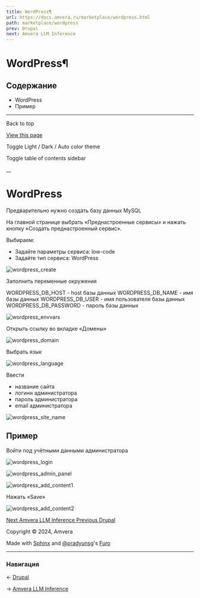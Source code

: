 ```yaml
---
title: WordPress¶
url: https://docs.amvera.ru/marketplace/wordpress.html
path: marketplace/wordpress
prev: Drupal
next: Amvera LLM Inference
---
```


# WordPress¶

## Содержание

- WordPress
- Пример

---

Back to top

[ View this page ](<../_sources/marketplace/wordpress.md.txt> "View this page")

Toggle Light / Dark / Auto color theme

Toggle table of contents sidebar

__

# WordPress

Предварительно нужно создать базу данных MySQL

На главной странице выбрать «Преднастроенные сервисы» и нажать кнопку «Создать преднастроенный сервис».

Выбираем:
* Задайте параметры сервиса: low-code
* Задайте тип сервиса: WordPress

![wordpress_create](images/wordpress_create.png)

Заполнить переменные окружения

WORDPRESS_DB_HOST - host базы данных WORDPRESS_DB_NAME - имя базы данных WORDPRESS_DB_USER - имя пользователя базы данных WORDPRESS_DB_PASSWORD - пароль базы данных

![wordpress_envvars](images/wordpress_envvars.png)

Открыть ссылку во вкладке «Домены»

![wordpress_domain](images/wordpress_domain.png)

Выбрать язык

![wordpress_language](images/wordpress_language.png)

Ввести
* название сайта
* логинн администратора
* пароль администратора
* email администратора

![wordpress_site_name](images/wordpress_site_name.png)

## Пример

Войти под учётными данными администратора

![wordpress_login](images/wordpress_login.png)

![wordpress_admin_panel](images/wordpress_admin_panel.png)

![wordpress_add_content1](images/wordpress_add_content1.png)

Нажать «Save»

![wordpress_add_content2](images/wordpress_add_content2.png)

[ Next Amvera LLM Inference ](<../LLM/doc-inference-ru.html>) [ Previous Drupal ](<drupal.html>)

Copyright © 2024, Amvera 

Made with [Sphinx](<https://www.sphinx-doc.org/>) and [@pradyunsg](<https://pradyunsg.me>)'s [Furo](<https://github.com/pradyunsg/furo>)


---

### Навигация

← [Drupal](https://docs.amvera.ru/drupal.html)

→ [Amvera LLM Inference](https://docs.amvera.ru/LLM/doc-inference-ru.html)
